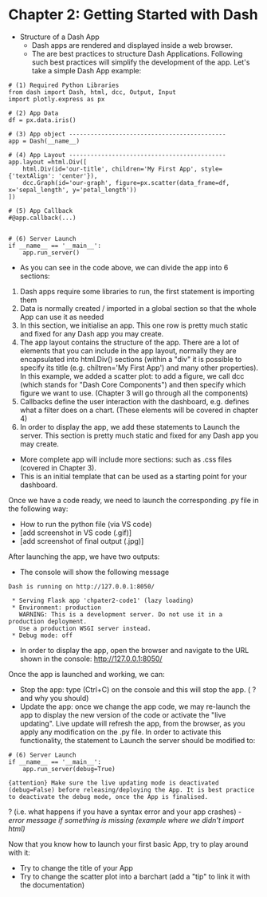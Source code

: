 # Chapter 2: Getting Started with Dash

- Structure of a Dash App
  - Dash apps are rendered and displayed inside a web browser.
  - The are best practices to structure Dash Applications. Following such best practices will simplify the development of the app. Let's take a simple Dash App example:

```
# (1) Required Python Libraries
from dash import Dash, html, dcc, Output, Input
import plotly.express as px

# (2) App Data
df = px.data.iris()

# (3) App object --------------------------------------------
app = Dash(__name__)

# (4) App Layout --------------------------------------------
app.layout =html.Div([
    html.Div(id='our-title', children='My First App', style={'textAlign': 'center'}),
    dcc.Graph(id='our-graph', figure=px.scatter(data_frame=df, x='sepal_length', y='petal_length'))
])

# (5) App Callback
#@app.callback(...)


# (6) Server Launch
if __name__ == '__main__':
    app.run_server()
```

  - As you can see in the code above, we can divide the app into 6 sections:
1) Dash apps require some libraries to run, the first statement is importing them
2) Data is normally created / imported in a global section so that the whole App can use it as needed
3) In this section, we initialise an app. This one row is pretty much static and fixed for any Dash app you may create.
4) The app layout contains the structure of the app. There are a lot of elements that you can include in the app layout, normally they are encapsulated into html.Div() sections (within a "div" it is possible to specify its title (e.g. chiltren='My First App') and many other properties). In this example, we added a scatter plot: to add a figure, we call dcc (which stands for "Dash Core Components") and then specify which figure we want to use. (Chapter 3 will go through all the components)
5) Callbacks define the user interaction with the dashboard, e.g. defines what a filter does on a chart. (These elements will be covered in chapter 4)
6) In order to display the app, we add these statements to Launch the server. This section is pretty much static and fixed for any Dash app you may create.
  - More complete app will include more sections: such as .css files (covered in Chapter 3).
  - This is an initial template that can be used as a starting point for your dashboard. 


Once we have a code ready, we need to launch the corresponding .py file in the following way:
- How to run the python file (via VS code)
- [add screenshot in VS code (.gif)]
- [add screenshot of final output (.jpg)]

After launching the app, we have two outputs:
- The console will show the following message
```
Dash is running on http://127.0.0.1:8050/

 * Serving Flask app 'chpater2-code1' (lazy loading)
 * Environment: production
   WARNING: This is a development server. Do not use it in a production deployment.
   Use a production WSGI server instead.
 * Debug mode: off
```
- In order to display the app, open the browser and navigate to the URL shown in the console: http://127.0.0.1:8050/

Once the app is launched and working, we can:
  - Stop the app: type (Ctrl+C) on the console and this will stop the app. ( ? and why you should)
  - Update the app: once we change the app code, we may re-launch the app to display the new version of the code or activate the "live updating". Live update will refresh the app, from the browser, as you apply any modification on the .py file. In order to activate this functionality, the statement to Launch the server should be modified to:
```
# (6) Server Launch
if __name__ == '__main__':
    app.run_server(debug=True)
```
```{attention} Make sure the live updating mode is deactivated (debug=False) before releasing/deploying the App. It is best practice to deactivate the debug mode, once the App is finalised. ```

? (i.e. what happens if you have a syntax error and your app crashes)  - _error message if something is missing (example where we didn't import html)_


Now that you know how to launch your first basic App, try to play around with it:
- Try to change the title of your App
- Try to change the scatter plot into a barchart (add a "tip" to link it with the documentation)
